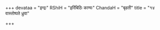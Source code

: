 +++
devataa = "इन्द्रः"
RShiH = "इरिंबिठिः काण्वः"
ChandaH = "बृहती"
title = "१४ वास्तोष्पते ध्रुवा"

+++
